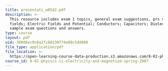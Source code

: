 ```yaml
---
title: presentati_w05d2.pdf
description: >-
  This resource includes exam 1 topics, general exam suggestions, prs questions:
  fields; Electric Fields and Potential; Conductors; Capacitors; Dielectrics,
  sample exam questions and answers.
type: course
layout: pdf
uid: 300d6ec9c0a2fc68130774e80c5dd080
file_type: application/pdf
file_location: >-
  https://open-learning-course-data-production.s3.amazonaws.com/8-02-physics-ii-electricity-and-magnetism-spring-2007/300d6ec9c0a2fc68130774e80c5dd080_presentati_w05d2.pdf
course_id: 8-02-physics-ii-electricity-and-magnetism-spring-2007
---
```

